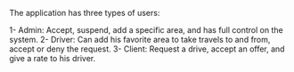 The application has three types of users:

1- Admin: Accept, suspend, add a specific area, and has full control on the system.
2- Driver: Can add his favorite area to take travels to and from, accept or deny the request.
3- Client: Request a drive, accept an offer, and give a rate to his driver.
